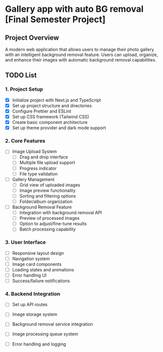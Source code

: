 # Gallery app with auto BG removal [Final Semester Project]

## Project Overview
A modern web application that allows users to manage their photo gallery with an intelligent background removal feature. Users can upload, organize, and enhance their images with automatic background removal capabilities.

## TODO List

### 1. Project Setup
- [x] Initialize project with Next.js and TypeScript
- [x] Set up project structure and directories
- [x] Configure Prettier and ESLint
- [x] Set up CSS framework (Tailwind CSS)
- [x] Create basic component architecture
- [x] Set up theme provider and dark mode support

### 2. Core Features
- [ ] Image Upload System
  - [ ] Drag and drop interface
  - [ ] Multiple file upload support
  - [ ] Progress indicator
  - [ ] File type validation

- [ ] Gallery Management
  - [ ] Grid view of uploaded images
  - [ ] Image preview functionality
  - [ ] Sorting and filtering options
  - [ ] Folder/album organization

- [ ] Background Removal Feature
  - [ ] Integration with background removal API
  - [ ] Preview of processed images
  - [ ] Option to adjust/fine-tune results
  - [ ] Batch processing capability

### 3. User Interface
- [ ] Responsive layout design
- [ ] Navigation system
- [ ] Image card components
- [ ] Loading states and animations
- [ ] Error handling UI
- [ ] Success/failure notifications

### 4. Backend Integration
- [ ] Set up API routes
- [ ] Image storage system
- [ ] Background removal service integration
- [ ] Image processing queue system
- [ ] Error handling and logging






